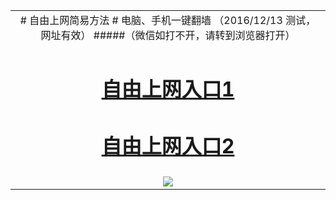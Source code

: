 <table>
 <tr></tr> 
 <tr> 
 <td colspan=2 align=center> 
 # 自由上网简易方法 
 # 电脑、手机一键翻墙 
（2016/12/13 测试，网址有效）
 #####（微信如打不开，请转到浏览器打开）
 </td> 
 </tr> 
 <tr> 
 <td align=center> 
 

# <a href="" target="_blank">自由上网入口1</a>
# <a href="https://d2ud3w7fi5sxy8.cloudfront.net" target="_blank">自由上网入口2</a>
</td> </tr> <tr> <td align=center> <img src=https://camo.githubusercontent.com/81ca426978be68652bc3660ca87554fc756a75ce/68747470733a2f2f646666766d347a64686565652e636c6f756466726f6e742e6e65742f7069632f796a66712d32303136303833316f6b2d622e706e67 /> </td> </tr>
